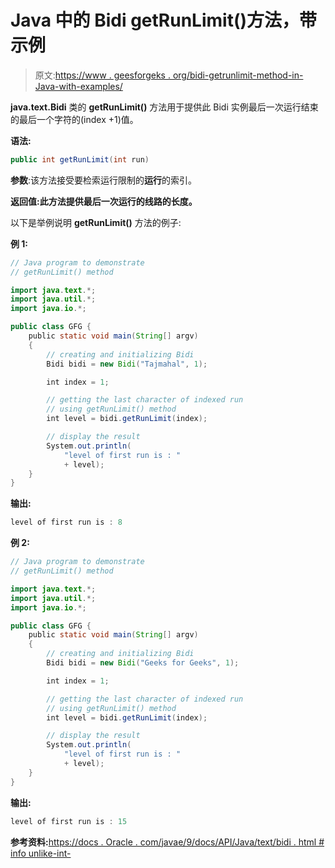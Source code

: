 # Java 中的 Bidi getRunLimit()方法，带示例

> 原文:[https://www . geesforgeks . org/bidi-getrunlimit-method-in-Java-with-examples/](https://www.geeksforgeeks.org/bidi-getrunlimit-method-in-java-with-examples/)

**java.text.Bidi** 类的 **getRunLimit()** 方法用于提供此 Bidi 实例最后一次运行结束的最后一个字符的(index +1)值。

**语法:**

```java
public int getRunLimit(int run)
```

**参数**:该方法接受要检索运行限制的**运行**的索引。

**返回值:**此方法提供最后一次运行的线路的**长度。**

以下是举例说明 **getRunLimit()** 方法的例子:

**例 1:**

```java
// Java program to demonstrate
// getRunLimit() method

import java.text.*;
import java.util.*;
import java.io.*;

public class GFG {
    public static void main(String[] argv)
    {
        // creating and initializing Bidi
        Bidi bidi = new Bidi("Tajmahal", 1);

        int index = 1;

        // getting the last character of indexed run
        // using getRunLimit() method
        int level = bidi.getRunLimit(index);

        // display the result
        System.out.println(
            "level of first run is : "
            + level);
    }
}
```

**输出:**

```java
level of first run is : 8

```

**例 2:**

```java
// Java program to demonstrate
// getRunLimit() method

import java.text.*;
import java.util.*;
import java.io.*;

public class GFG {
    public static void main(String[] argv)
    {
        // creating and initializing Bidi
        Bidi bidi = new Bidi("Geeks for Geeks", 1);

        int index = 1;

        // getting the last character of indexed run
        // using getRunLimit() method
        int level = bidi.getRunLimit(index);

        // display the result
        System.out.println(
            "level of first run is : "
            + level);
    }
}
```

**输出:**

```java
level of first run is : 15

```

**参考资料:**[https://docs . Oracle . com/javae/9/docs/API/Java/text/bidi . html # info unlike-int-](https://docs.oracle.com/javase/9/docs/api/java/text/Bidi.html#getRunLimit-int-)